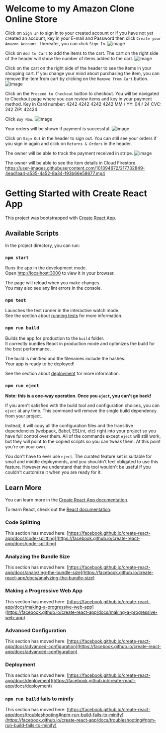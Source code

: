 # Welcome to my Amazon Clone Online Store
Click on `Sign In` to sign in to your created account or if you have not yet created an account, key in your E-mail and Password then click `Create your Amazon Account`. Thereafer, you can click `Sign In`.
![image](https://user-images.githubusercontent.com/101394672/217729518-b9dafd1f-cf8e-4dfb-a630-e1e88d593b76.png)

Click on `Add to Cart` to add the items to the cart. The cart on the right side of the header will show the number of items added to the cart.
![image](https://user-images.githubusercontent.com/101394672/217730091-25f4101a-0823-44fd-a7b8-ea0b9f170b5c.png)

Click on the cart on the right side of the header to see the items in your shopping cart. If you change your mind about purchasing the item, you can remove the item from cart by clicking on the `Remove from Cart` button.
![image](https://user-images.githubusercontent.com/101394672/217730230-00952997-d743-4e6a-84b8-26fa4750a3bd.png)

Click on the `Proceed to Checkout` button to checkout. You will be navigated to Checkout page where you can review items and key in your payment method. Key in 
Card number: 4242 4242 4242 4242 
MM / YY: 04 / 24
CVC: 242
ZIP: 42424

Click `Buy Now`.
![image](https://user-images.githubusercontent.com/101394672/217731324-d0d43e37-52e8-4dc5-8a10-6cc5b5589479.png)

Your orders will be shown if payment is successful.
![image](https://user-images.githubusercontent.com/101394672/217731488-3254509a-4799-443b-9249-f15bd21051e1.png)

Click on `Sign Out` in the header to sign out. You can still see your orders if you sign in again and click on `Returns & Orders` in the header.

The owner will be able to track the payment received in stripe.
![image](https://user-images.githubusercontent.com/101394672/217732049-cd40540c-a7d1-4c2e-bf6d-26f01be1e8a9.png)

The owner will be able to see the item details in Cloud Firestore.
https://user-images.githubusercontent.com/101394672/217732849-4ead1aa4-a535-4a52-8a34-f93b66e58677.mp4

# Getting Started with Create React App

This project was bootstrapped with [Create React App](https://github.com/facebook/create-react-app).

## Available Scripts

In the project directory, you can run:

### `npm start`

Runs the app in the development mode.\
Open [http://localhost:3000](http://localhost:3000) to view it in your browser.

The page will reload when you make changes.\
You may also see any lint errors in the console.

### `npm test`

Launches the test runner in the interactive watch mode.\
See the section about [running tests](https://facebook.github.io/create-react-app/docs/running-tests) for more information.

### `npm run build`

Builds the app for production to the `build` folder.\
It correctly bundles React in production mode and optimizes the build for the best performance.

The build is minified and the filenames include the hashes.\
Your app is ready to be deployed!

See the section about [deployment](https://facebook.github.io/create-react-app/docs/deployment) for more information.

### `npm run eject`

**Note: this is a one-way operation. Once you `eject`, you can't go back!**

If you aren't satisfied with the build tool and configuration choices, you can `eject` at any time. This command will remove the single build dependency from your project.

Instead, it will copy all the configuration files and the transitive dependencies (webpack, Babel, ESLint, etc) right into your project so you have full control over them. All of the commands except `eject` will still work, but they will point to the copied scripts so you can tweak them. At this point you're on your own.

You don't have to ever use `eject`. The curated feature set is suitable for small and middle deployments, and you shouldn't feel obligated to use this feature. However we understand that this tool wouldn't be useful if you couldn't customize it when you are ready for it.

## Learn More

You can learn more in the [Create React App documentation](https://facebook.github.io/create-react-app/docs/getting-started).

To learn React, check out the [React documentation](https://reactjs.org/).

### Code Splitting

This section has moved here: [https://facebook.github.io/create-react-app/docs/code-splitting](https://facebook.github.io/create-react-app/docs/code-splitting)

### Analyzing the Bundle Size

This section has moved here: [https://facebook.github.io/create-react-app/docs/analyzing-the-bundle-size](https://facebook.github.io/create-react-app/docs/analyzing-the-bundle-size)

### Making a Progressive Web App

This section has moved here: [https://facebook.github.io/create-react-app/docs/making-a-progressive-web-app](https://facebook.github.io/create-react-app/docs/making-a-progressive-web-app)

### Advanced Configuration

This section has moved here: [https://facebook.github.io/create-react-app/docs/advanced-configuration](https://facebook.github.io/create-react-app/docs/advanced-configuration)

### Deployment

This section has moved here: [https://facebook.github.io/create-react-app/docs/deployment](https://facebook.github.io/create-react-app/docs/deployment)

### `npm run build` fails to minify

This section has moved here: [https://facebook.github.io/create-react-app/docs/troubleshooting#npm-run-build-fails-to-minify](https://facebook.github.io/create-react-app/docs/troubleshooting#npm-run-build-fails-to-minify)
